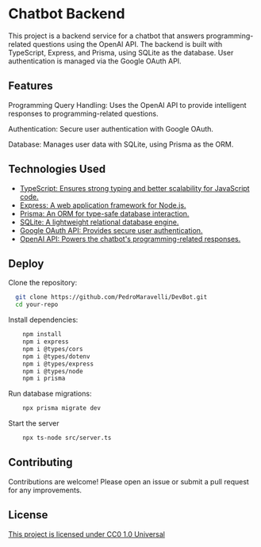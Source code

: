 
# Chatbot Backend

This project is a backend service for a chatbot that answers programming-related questions using the OpenAI API. The backend is built with TypeScript, Express, and Prisma, using SQLite as the database. User authentication is managed via the Google OAuth API.



## Features

Programming Query Handling: Uses the OpenAI API to provide intelligent responses to programming-related questions.

Authentication: Secure user authentication with Google OAuth.

Database: Manages user data with SQLite, using Prisma as the ORM.

## Technologies Used

 - [TypeScript: Ensures strong typing and better scalability for JavaScript code.](https://www.typescriptlang.org)
 - [Express: A web application framework for Node.js.](https://expressjs.com/en/5x/api.html)
 - [Prisma: An ORM for type-safe database interaction.](https://www.prisma.io/docs/orm/overview/introduction)
  - [SQLite: A lightweight relational database engine.](https://www.sqlite.org/docs.html)
   - [Google OAuth API: Provides secure user authentication.](https://developers.google.com/identity/protocols/oauth2?hl=pt-br)
- [OpenAI API: Powers the chatbot's programming-related responses.](https://openai.com/api/)


## Deploy

Clone the repository:

```bash
  git clone https://github.com/PedroMaravelli/DevBot.git
  cd your-repo

```
Install dependencies:

```bash
    npm install
    npm i express 
    npm i @types/cors
    npm i @types/dotenv
    npm i @types/express
    npm i @types/node
    npm i prisma

```

Run database migrations:

```bash
    npx prisma migrate dev

```
Start the server
```bash
    npx ts-node src/server.ts

```




## Contributing

Contributions are welcome! Please open an issue or submit a pull request for any improvements.




## License

[This project is licensed under CC0 1.0 Universal](https://creativecommons.org)

